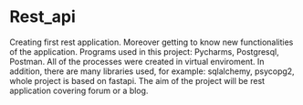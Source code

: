 # Rest_api
Creating first rest application. Moreover getting to know new functionalities of the application. 
Programs used in this project: Pycharms, Postgresql, Postman. All of the processes were created in virtual enviroment. In addition, there are many libraries used, for example: sqlalchemy, psycopg2, whole project is based on fastapi.
The aim of the project will be rest application covering forum or a blog.
